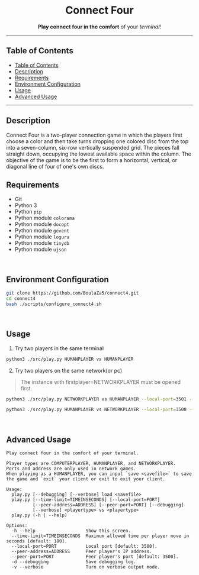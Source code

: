 <p align="center">
  <h1 align="center"> Connect Four </h1>
</p>

<p align="center">
  <b>Play connect four in the comfort</b> of your <i>terminal</i>!
</p>

---

## Table of Contents

- [Table of Contents](#table-of-contents)
- [Description](#description)
- [Requirements](#requirements)
- [Environment Configuration](#environment-configuration)
- [Usage](#usage)
- [Advanced Usage](#advanced-usage)

---

## Description

Connect Four is a two-player connection game in which the players first choose a color and then take turns dropping one colored disc from the top into a seven-column, six-row vertically suspended grid. The pieces fall straight down, occupying the lowest available space within the column. The objective of the game is to be the first to form a horizontal, vertical, or diagonal line of four of one's own discs.
<br>

## Requirements

- Git
- Python 3
- Python `pip`
- Python module `colorama`
- Python module `docopt`
- Python module `gevent`
- Python module `loguru`
- Python module `tinydb`
- Python module `ujson`
<br>

## Environment Configuration

  ```bash
  git clone https://github.com/BoulaZa5/connect4.git
  cd connect4
  bash ./scripts/configure_connect4.sh
  ```
<br>

## Usage

1. Try two players in the same terminal
  ```bash
  python3 ./src/play.py HUMANPLAYER vs HUMANPLAYER
  ```

2. Try two players on the same network(or pc)

  > The instance with firstplayer=NETWORKPLAYER must be opened first.

  ```bash
  python3 ./src/play.py NETWORKPLAYER vs HUMANPLAYER --local-port=3501 --peer-address=127.0.0.1 --peer-port=3500
  ```
  ```bash
  python3 ./src/play.py HUMANPLAYER vs NETWORKPLAYER --local-port=3500 --peer-address=127.0.0.1 --peer-port=3501
  ```
<br>

## Advanced Usage

```
Play connect four in the comfort of your terminal.

Player types are COMPUTERPLAYER, HUMANPLAYER, and NETWORKPLAYER.
Ports and address are only used in network games.
When playing as a HUMANPLAYER, you can input `save <savefile>` to save the game and `exit` your client or exit to exit your client.

Usage:
  play.py [--debugging] [--verbose] load <savefile>
  play.py [--time-limit=TIMEINSECONDS] [--local-port=PORT]
          [--peer-address=ADDRESS] [--peer-port=PORT] [--debugging]
          [--verbose] <playertype> vs <playertype>
  play.py (-h | --help)

Options:
  -h --help                   Show this screen.
  --time-limit=TIMEINSECONDS  Maximum allowed time per player move in seconds [default: 180].
  --local-port=PORT           Local port [default: 3500].
  --peer-address=ADDRESS      Peer player's IP address.
  --peer-port=PORT            Peer player's port [default: 3500].
  -d --debugging              Save debugging log.
  -v --verbose                Turn on verbose output mode.
```

<br>

<br>
